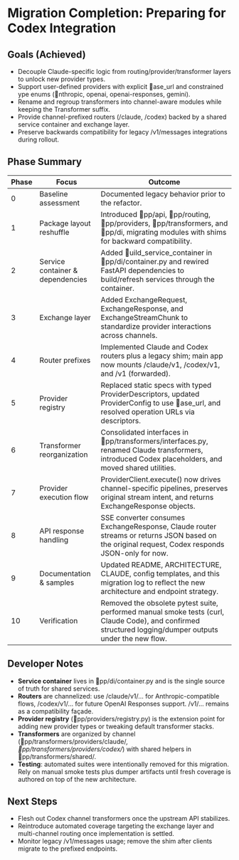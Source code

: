 # Migration Completion: Preparing for Codex Integration

## Goals (Achieved)
- Decouple Claude-specific logic from routing/provider/transformer layers to unlock new provider types.
- Support user-defined providers with explicit ase_url and constrained 	ype enums (nthropic, openai, openai-responses, gemini).
- Rename and regroup transformers into channel-aware modules while keeping the Transformer suffix.
- Provide channel-prefixed routers (/claude, /codex) backed by a shared service container and exchange layer.
- Preserve backwards compatibility for legacy /v1/messages integrations during rollout.

## Phase Summary

| Phase | Focus | Outcome |
| --- | --- | --- |
| 0 | Baseline assessment | Documented legacy behavior prior to the refactor. |
| 1 | Package layout reshuffle | Introduced pp/api, pp/routing, pp/providers, pp/transformers, and pp/di, migrating modules with shims for backward compatibility. |
| 2 | Service container & dependencies | Added uild_service_container in pp/di/container.py and rewired FastAPI dependencies to build/refresh services through the container. |
| 3 | Exchange layer | Added ExchangeRequest, ExchangeResponse, and ExchangeStreamChunk to standardize provider interactions across channels. |
| 4 | Router prefixes | Implemented Claude and Codex routers plus a legacy shim; main app now mounts /claude/v1, /codex/v1, and /v1 (forwarded). |
| 5 | Provider registry | Replaced static specs with typed ProviderDescriptors, updated ProviderConfig to use ase_url, and resolved operation URLs via descriptors. |
| 6 | Transformer reorganization | Consolidated interfaces in pp/transformers/interfaces.py, renamed Claude transformers, introduced Codex placeholders, and moved shared utilities. |
| 7 | Provider execution flow | ProviderClient.execute() now drives channel-specific pipelines, preserves original stream intent, and returns ExchangeResponse objects. |
| 8 | API response handling | SSE converter consumes ExchangeResponse, Claude router streams or returns JSON based on the original request, Codex responds JSON-only for now. |
| 9 | Documentation & samples | Updated README, ARCHITECTURE, CLAUDE, config templates, and this migration log to reflect the new architecture and endpoint strategy. |
| 10 | Verification | Removed the obsolete pytest suite, performed manual smoke tests (curl, Claude Code), and confirmed structured logging/dumper outputs under the new flow. |

## Developer Notes
- **Service container** lives in pp/di/container.py and is the single source of truth for shared services.
- **Routers** are channelized: use /claude/v1/... for Anthropic-compatible flows, /codex/v1/... for future OpenAI Responses support. /v1/... remains as a compatibility façade.
- **Provider registry** (pp/providers/registry.py) is the extension point for adding new provider types or tweaking default transformer stacks.
- **Transformers** are organized by channel (pp/transformers/providers/claude/*, pp/transformers/providers/codex/*) with shared helpers in pp/transformers/shared/.
- **Testing**: automated suites were intentionally removed for this migration. Rely on manual smoke tests plus dumper artifacts until fresh coverage is authored on top of the new architecture.

## Next Steps
- Flesh out Codex channel transformers once the upstream API stabilizes.
- Reintroduce automated coverage targeting the exchange layer and multi-channel routing once implementation is settled.
- Monitor legacy /v1/messages usage; remove the shim after clients migrate to the prefixed endpoints.
